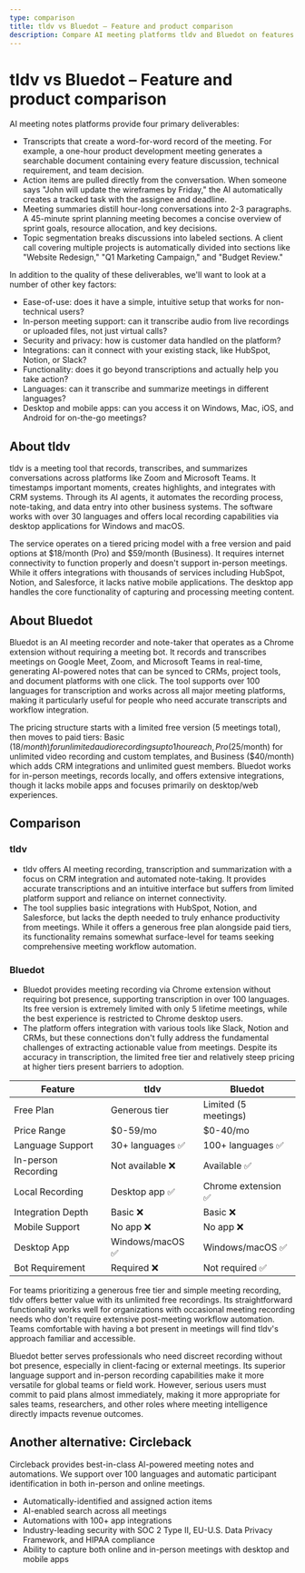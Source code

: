 ```yaml
---
type: comparison
title: tldv vs Bluedot – Feature and product comparison
description: Compare AI meeting platforms tldv and Bluedot on features like transcription, action items, summaries, and integrations for your collaboration stack.
---
```


# tldv vs Bluedot – Feature and product comparison

AI meeting notes platforms provide four primary deliverables:
* Transcripts that create a word-for-word record of the meeting. For example, a one-hour product development meeting generates a searchable document containing every feature discussion, technical requirement, and team decision.
* Action items are pulled directly from the conversation. When someone says "John will update the wireframes by Friday," the AI automatically creates a tracked task with the assignee and deadline.
* Meeting summaries distill hour-long conversations into 2-3 paragraphs. A 45-minute sprint planning meeting becomes a concise overview of sprint goals, resource allocation, and key decisions.
* Topic segmentation breaks discussions into labeled sections. A client call covering multiple projects is automatically divided into sections like "Website Redesign," "Q1 Marketing Campaign," and "Budget Review."

In addition to the quality of these deliverables, we'll want to look at a number of other key factors:
* Ease-of-use: does it have a simple, intuitive setup that works for non-technical users?
* In-person meeting support: can it transcribe audio from live recordings or uploaded files, not just virtual calls?
* Security and privacy: how is customer data handled on the platform?
* Integrations: can it connect with your existing stack, like HubSpot, Notion, or Slack?
* Functionality: does it go beyond transcriptions and actually help you take action?
* Languages: can it transcribe and summarize meetings in different languages?
* Desktop and mobile apps: can you access it on Windows, Mac, iOS, and Android for on-the-go meetings?

## About tldv
tldv is a meeting tool that records, transcribes, and summarizes conversations across platforms like Zoom and Microsoft Teams. It timestamps important moments, creates highlights, and integrates with CRM systems. Through its AI agents, it automates the recording process, note-taking, and data entry into other business systems. The software works with over 30 languages and offers local recording capabilities via desktop applications for Windows and macOS.

The service operates on a tiered pricing model with a free version and paid options at $18/month (Pro) and $59/month (Business). It requires internet connectivity to function properly and doesn't support in-person meetings. While it offers integrations with thousands of services including HubSpot, Notion, and Salesforce, it lacks native mobile applications. The desktop app handles the core functionality of capturing and processing meeting content.

## About Bluedot
Bluedot is an AI meeting recorder and note-taker that operates as a Chrome extension without requiring a meeting bot. It records and transcribes meetings on Google Meet, Zoom, and Microsoft Teams in real-time, generating AI-powered notes that can be synced to CRMs, project tools, and document platforms with one click. The tool supports over 100 languages for transcription and works across all major meeting platforms, making it particularly useful for people who need accurate transcripts and workflow integration.

The pricing structure starts with a limited free version (5 meetings total), then moves to paid tiers: Basic ($18/month) for unlimited audio recordings up to 1 hour each, Pro ($25/month) for unlimited video recording and custom templates, and Business ($40/month) which adds CRM integrations and unlimited guest members. Bluedot works for in-person meetings, records locally, and offers extensive integrations, though it lacks mobile apps and focuses primarily on desktop/web experiences.

## Comparison
### tldv

* tldv offers AI meeting recording, transcription and summarization with a focus on CRM integration and automated note-taking. It provides accurate transcriptions and an intuitive interface but suffers from limited platform support and reliance on internet connectivity.
* The tool supplies basic integrations with HubSpot, Notion, and Salesforce, but lacks the depth needed to truly enhance productivity from meetings. While it offers a generous free plan alongside paid tiers, its functionality remains somewhat surface-level for teams seeking comprehensive meeting workflow automation.

### Bluedot

* Bluedot provides meeting recording via Chrome extension without requiring bot presence, supporting transcription in over 100 languages. Its free version is extremely limited with only 5 lifetime meetings, while the best experience is restricted to Chrome desktop users.
* The platform offers integration with various tools like Slack, Notion and CRMs, but these connections don't fully address the fundamental challenges of extracting actionable value from meetings. Despite its accuracy in transcription, the limited free tier and relatively steep pricing at higher tiers present barriers to adoption.

| Feature | tldv | Bluedot |
|---------|------|---------|
| Free Plan | Generous tier | Limited (5 meetings) |
| Price Range | $0-59/mo | $0-40/mo |
| Language Support | 30+ languages ✅ | 100+ languages ✅ |
| In-person Recording | Not available ❌ | Available ✅ |
| Local Recording | Desktop app ✅ | Chrome extension ✅ |
| Integration Depth | Basic ❌ | Basic ❌ |
| Mobile Support | No app ❌ | No app ❌ |
| Desktop App | Windows/macOS ✅ | Windows/macOS ✅ |
| Bot Requirement | Required ❌ | Not required ✅ |

For teams prioritizing a generous free tier and simple meeting recording, tldv offers better value with its unlimited free recordings. Its straightforward functionality works well for organizations with occasional meeting recording needs who don't require extensive post-meeting workflow automation. Teams comfortable with having a bot present in meetings will find tldv's approach familiar and accessible.

Bluedot better serves professionals who need discreet recording without bot presence, especially in client-facing or external meetings. Its superior language support and in-person recording capabilities make it more versatile for global teams or field work. However, serious users must commit to paid plans almost immediately, making it more appropriate for sales teams, researchers, and other roles where meeting intelligence directly impacts revenue outcomes.

## Another alternative: Circleback
Circleback provides best-in-class AI-powered meeting notes and automations. We support over 100 languages and automatic participant identification in both in-person and online meetings.
* Automatically-identified and assigned action items
* AI-enabled search across all meetings
* Automations with 100+ app integrations
* Industry-leading security with SOC 2 Type II, EU-U.S. Data Privacy Framework, and HIPAA compliance
* Ability to capture both online and in-person meetings with desktop and mobile apps